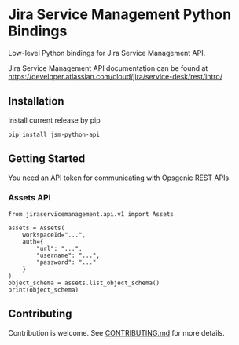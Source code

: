 # Jira Service Management Python Bindings

Low-level Python bindings for Jira Service Management API.

Jira Service Management API documentation can be found at https://developer.atlassian.com/cloud/jira/service-desk/rest/intro/


## Installation

Install current release by pip

```
pip install jsm-python-api
```

## Getting Started

You need an API token for communicating with Opsgenie REST APIs. 


### Assets API

```
from jiraservicemanagement.api.v1 import Assets

assets = Assets(
    workspaceId="...", 
    auth={
        "url": "...",
        "username": "...",
        "password": "..."
    }
)
object_schema = assets.list_object_schema()
print(object_schema)

```


## Contributing

Contribution is welcome. See [CONTRIBUTING.md](CONTRIBUTING.md) for more details.
